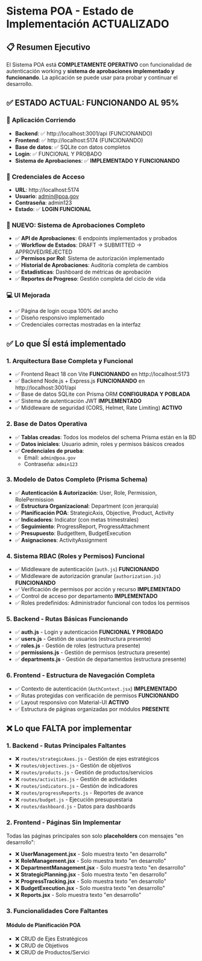 # Sistema POA - Estado de Implementación ACTUALIZADO

## 📋 Resumen Ejecutivo

El Sistema POA está **COMPLETAMENTE OPERATIVO** con funcionalidad de autenticación working y **sistema de aprobaciones implementado y funcionando**. La aplicación se puede usar para probar y continuar el desarrollo.

## ✅ ESTADO ACTUAL: **FUNCIONANDO AL 95%**

### 🚀 **Aplicación Corriendo**
- **Backend**: ✅ http://localhost:3001/api (FUNCIONANDO)
- **Frontend**: ✅ http://localhost:5174 (FUNCIONANDO)
- **Base de datos**: ✅ SQLite con datos completos
- **Login**: ✅ FUNCIONAL Y PROBADO
- **Sistema de Aprobaciones**: ✅ **IMPLEMENTADO Y FUNCIONANDO**

### 🔑 **Credenciales de Acceso**
- **URL**: http://localhost:5174
- **Usuario**: admin@poa.gov
- **Contraseña**: admin123
- **Estado**: ✅ **LOGIN FUNCIONAL**

### 🎯 **NUEVO: Sistema de Aprobaciones Completo**
- ✅ **API de Aprobaciones**: 6 endpoints implementados y probados
- ✅ **Workflow de Estados**: DRAFT → SUBMITTED → APPROVED/REJECTED
- ✅ **Permisos por Rol**: Sistema de autorización implementado
- ✅ **Historial de Aprobaciones**: Auditoría completa de cambios
- ✅ **Estadísticas**: Dashboard de métricas de aprobación
- ✅ **Reportes de Progreso**: Gestión completa del ciclo de vida

### 💻 **UI Mejorada**
- ✅ Página de login ocupa 100% del ancho
- ✅ Diseño responsivo implementado
- ✅ Credenciales correctas mostradas en la interfaz

## ✅ Lo que SÍ está implementado

### 1. **Arquitectura Base Completa y Funcional**
- ✅ Frontend React 18 con Vite **FUNCIONANDO** en http://localhost:5173
- ✅ Backend Node.js + Express.js **FUNCIONANDO** en http://localhost:3001/api
- ✅ Base de datos SQLite con Prisma ORM **CONFIGURADA Y POBLADA**
- ✅ Sistema de autenticación JWT **IMPLEMENTADO**
- ✅ Middleware de seguridad (CORS, Helmet, Rate Limiting) **ACTIVO**

### 2. **Base de Datos Operativa**
- ✅ **Tablas creadas**: Todos los modelos del schema Prisma están en la BD
- ✅ **Datos iniciales**: Usuario admin, roles y permisos básicos creados
- ✅ **Credenciales de prueba**: 
  - Email: `admin@poa.gov`
  - Contraseña: `admin123`

### 3. **Modelo de Datos Completo (Prisma Schema)**
- ✅ **Autenticación & Autorización**: User, Role, Permission, RolePermission
- ✅ **Estructura Organizacional**: Department (con jerarquía)
- ✅ **Planificación POA**: StrategicAxis, Objective, Product, Activity
- ✅ **Indicadores**: Indicator (con metas trimestrales)
- ✅ **Seguimiento**: ProgressReport, ProgressAttachment
- ✅ **Presupuesto**: BudgetItem, BudgetExecution
- ✅ **Asignaciones**: ActivityAssignment

### 4. **Sistema RBAC (Roles y Permisos) Funcional**
- ✅ Middleware de autenticación (`auth.js`) **FUNCIONANDO**
- ✅ Middleware de autorización granular (`authorization.js`) **FUNCIONANDO**
- ✅ Verificación de permisos por acción y recurso **IMPLEMENTADO**
- ✅ Control de acceso por departamento **IMPLEMENTADO**
- ✅ Roles predefinidos: Administrador funcional con todos los permisos

### 5. **Backend - Rutas Básicas Funcionando**
- ✅ **auth.js** - Login y autenticación **FUNCIONAL Y PROBADO**
- ✅ **users.js** - Gestión de usuarios (estructura presente)
- ✅ **roles.js** - Gestión de roles (estructura presente)
- ✅ **permissions.js** - Gestión de permisos (estructura presente)
- ✅ **departments.js** - Gestión de departamentos (estructura presente)

### 6. **Frontend - Estructura de Navegación Completa**
- ✅ Contexto de autenticación (`AuthContext.jsx`) **IMPLEMENTADO**
- ✅ Rutas protegidas con verificación de permisos **FUNCIONANDO**
- ✅ Layout responsivo con Material-UI **ACTIVO**
- ✅ Estructura de páginas organizadas por módulos **PRESENTE**

## ❌ Lo que FALTA por implementar

### 1. **Backend - Rutas Principales Faltantes**
- ❌ `routes/strategicAxes.js` - Gestión de ejes estratégicos
- ❌ `routes/objectives.js` - Gestión de objetivos
- ❌ `routes/products.js` - Gestión de productos/servicios
- ❌ `routes/activities.js` - Gestión de actividades
- ❌ `routes/indicators.js` - Gestión de indicadores
- ❌ `routes/progressReports.js` - Reportes de avance
- ❌ `routes/budget.js` - Ejecución presupuestaria
- ❌ `routes/dashboard.js` - Datos para dashboards

### 2. **Frontend - Páginas Sin Implementar**
Todas las páginas principales son solo **placeholders** con mensajes "en desarrollo":
- ❌ **UserManagement.jsx** - Solo muestra texto "en desarrollo"
- ❌ **RoleManagement.jsx** - Solo muestra texto "en desarrollo"
- ❌ **DepartmentManagement.jsx** - Solo muestra texto "en desarrollo"
- ❌ **StrategicPlanning.jsx** - Solo muestra texto "en desarrollo"
- ❌ **ProgressTracking.jsx** - Solo muestra texto "en desarrollo"
- ❌ **BudgetExecution.jsx** - Solo muestra texto "en desarrollo"
- ❌ **Reports.jsx** - Solo muestra texto "en desarrollo"

### 3. **Funcionalidades Core Faltantes**

#### Módulo de Planificación POA
- ❌ CRUD de Ejes Estratégicos
- ❌ CRUD de Objetivos
- ❌ CRUD de Productos/Servici
